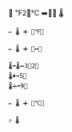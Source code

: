 ﻿💱 ℉2⃣℃ ➡️💱💱 🌡
 
    ✏️ 🌡 ➕ 💬℉💬

    ✏️ 🌡 ➕ 💬↔️💬
   
    🌡⬅️🌡➖3⃣2⃣
    🌡✖️⬅️5⃣
    🌡➗⬅️9⃣

    ✏️ 🌡 ➕ 💬℃💬

    ⤴️ 🌡